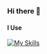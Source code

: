 ### Hi there 👋

#### I Use

[![My Skills](https://skillicons.dev/icons?i=go,py,django,postgres,vscode)](https://github.com/ret0rn?tab=repositories) 
